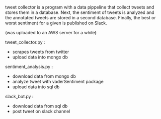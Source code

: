 tweet collector is a program with a data pippeline that collect tweets and stores them in a database. Next, the sentiment of tweets is analyzed and the annotated tweets are stored in a second database. Finally, the best or worst sentiment for a given is published on Slack.

(was uploaded to an AWS server for a while)

tweet_collector.py :
 - scrapes tweets from twitter 
 - upload data into mongo db
 
 sentiment_analysis.py :
 - download data from mongo db
 - analyze tweet with vaderSentiment package
 - upload data into sql db
 
 slack_bot.py :
 - download data from sql db
 - post tweet on slack channel
 
